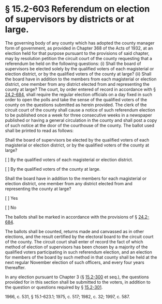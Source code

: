 # § 15.2-603 Referendum on election of supervisors by districts or at large.

<p>The governing body of any county which has adopted the county manager form of government, as provided in Chapter 368 of the Acts of 1932, at an election held for that purpose pursuant to the provisions of said chapter, may by resolution petition the circuit court of the county requesting that a referendum be held on the following questions: (i) Shall the board of supervisors be elected solely by the qualified voters of each magisterial or election district, or by the qualified voters of the county at large? (ii) Shall the board have in addition to the members from each magisterial or election district, one member from any district elected from and representing the county at large? The court, by order entered of record in accordance with § <a href='http://law.lis.virginia.gov/vacode/24.2-684/'>24.2-684</a>, shall require the regular election officials on a day fixed in such order to open the polls and take the sense of the qualified voters of the county on the questions submitted as herein provided. The clerk of the circuit court of the county shall cause a notice of such referendum election to be published once a week for three consecutive weeks in a newspaper published or having a general circulation in the county and shall post a copy of such notice at the door of the courthouse of the county. The ballot used shall be printed to read as follows:</p><p>Shall the board of supervisors be elected by the qualified voters of each magisterial or election district, or by the qualified voters of the county at large?</p><p>[ ] By the qualified voters of each magisterial or election district.</p><p>[ ] By the qualified voters of the county at large.</p><p>Shall the board have in addition to the members for each magisterial or election district, one member from any district elected from and representing the county at large?</p><p>[ ] Yes</p><p>[ ] No</p><p>The ballots shall be marked in accordance with the provisions of § <a href='http://law.lis.virginia.gov/vacode/24.2-684/'>24.2-684</a>.</p><p>The ballots shall be counted, returns made and canvassed as in other elections, and the result certified by the electoral board to the circuit court of the county. The circuit court shall enter of record the fact of which method of election of supervisors has been chosen by a majority of the qualified voters participating in such referendum election, and an election for members of the board by such method in that county shall be held at the next regular November election of such officers, and every four years thereafter.</p><p>In any election pursuant to Chapter 3 (§ <a href='http://law.lis.virginia.gov/vacode/15.2-300/'>15.2-300</a> et seq.), the questions provided for in this section shall be submitted to the voters, in addition to the question or questions required by § <a href='http://law.lis.virginia.gov/vacode/15.2-301/'>15.2-301</a>.</p><p>1966, c. 531, § 15.1-623.1; 1975, c. 517; 1982, c. 32; 1997, c. 587.</p>